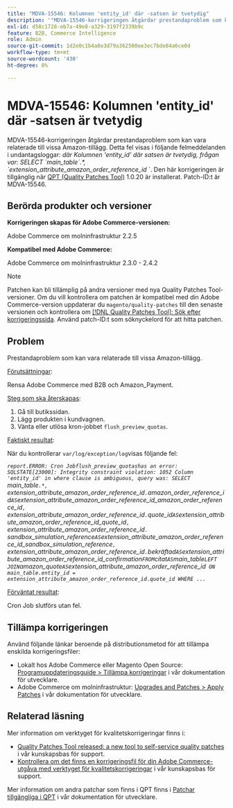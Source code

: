 ```yaml
---
title: "MDVA-15546: Kolumnen 'entity_id' där -satsen är tvetydig"
description: '"MDVA-15546-korrigeringen åtgärdar prestandaproblem som kan uppstå i samband med vissa Amazon-tillägg. Problemet anges med följande fel i undantagsloggar: *där* *Kolumnen ''entity\\_id'' där satsen är tvetydig, frågan var: SELECT \\`main\\_table\\\`.\\*, \\`extension\\_attribute\\_amazon\\_order\\_reference\\_id* \\`. Den här korrigeringen är tillgänglig när [QPT-verktyget (Quality Patches Tool)](/help/announcements/adobe-commerce-announcements/magento-quality-patches-released-new-tool-to-self-serve-quality-patches.md) 1.0.20 är installerat. Patch-ID:t är MDVA-15546."'
exl-id: d58c1728-eb7a-49e8-a329-3197f2339b9c
feature: B2B, Commerce Intelligence
role: Admin
source-git-commit: 1d2e0c1b4a8e3d79a362500ee3ec7bde84a6ce0d
workflow-type: tm+mt
source-wordcount: '430'
ht-degree: 0%

---
```


# MDVA-15546: Kolumnen &#39;entity_id&#39; där -satsen är tvetydig

MDVA-15546-korrigeringen åtgärdar prestandaproblem som kan vara relaterade till vissa Amazon-tillägg. Detta fel visas i följande felmeddelanden i undantagsloggar: *där*   *Kolumnen &#39;entity\_id&#39; där satsen är tvetydig, frågan var: SELECT \`main\_table\`.\*, \`extension\_attribute\_amazon\_order\_reference\_id* \`. Den här korrigeringen är tillgänglig när [QPT (Quality Patches Tool)](/help/announcements/adobe-commerce-announcements/magento-quality-patches-released-new-tool-to-self-serve-quality-patches.md) 1.0.20 är installerat. Patch-ID:t är MDVA-15546.

## Berörda produkter och versioner

**Korrigeringen skapas för Adobe Commerce-versionen:**

Adobe Commerce om molninfrastruktur 2.2.5

**Kompatibel med Adobe Commerce:**

Adobe Commerce om molninfrastruktur 2.3.0 - 2.4.2

>[!NOTE]
>
>Patchen kan bli tillämplig på andra versioner med nya Quality Patches Tool-versioner. Om du vill kontrollera om patchen är kompatibel med din Adobe Commerce-version uppdaterar du `magento/quality-patches` till den senaste versionen och kontrollera om [[!DNL Quality Patches Tool]: Sök efter korrigeringssida](https://devdocs.magento.com/quality-patches/tool.html#patch-grid). Använd patch-ID:t som söknyckelord för att hitta patchen.

## Problem

Prestandaproblem som kan vara relaterade till vissa Amazon-tillägg.

<u>Förutsättningar</u>:

Rensa Adobe Commerce med B2B och Amazon\_Payment.

<u>Steg som ska återskapas</u>:

1. Gå till butikssidan.
1. Lägg produkten i kundvagnen.
1. Vänta eller utlösa kron-jobbet `flush_preview_quotas`.

<u>Faktiskt resultat</u>:

När du kontrollerar `var/log/exception/log`visas följande fel:

*`report.ERROR: Cron Jobflush_preview_quotashas an error: SQLSTATE[23000]: Integrity constraint violation: 1052 Column 'entity_id' in where clause is ambiguous, query was: SELECT `main_table`.*, `extension_attribute_amazon_order_reference_id`.`amazon_order_reference_id` AS `extension_attribute_amazon_order_reference_id_amazon_order_reference_id`, `extension_attribute_amazon_order_reference_id`.`quote_id` AS `extension_attribute_amazon_order_reference_id_quote_id`, `extension_attribute_amazon_order_reference_id`.` sandbox_simulation_reference` AS `extension_attribute_amazon_order_reference_id_sandbox_simulation_reference`, `extension_attribute_amazon_order_reference_id`.`bekräftad` AS `extension_attribute_amazon_order_reference_id_confirmation` FROM `citat` AS `main_table` LEFT JOIN `amazon_quote` AS `extension_attribute_amazon_order_reference_id` ON main_table.entity_id = extension_attribute_amazon_order_reference_id.quote_id WHERE ...`*

<u>Förväntat resultat</u>:

Cron Job slutförs utan fel.

## Tillämpa korrigeringen

Använd följande länkar beroende på distributionsmetod för att tillämpa enskilda korrigeringsfiler:

* Lokalt hos Adobe Commerce eller Magento Open Source: [Programuppdateringsguide > Tillämpa korrigeringar](https://devdocs.magento.com/guides/v2.4/comp-mgr/patching/mqp.html) i vår dokumentation för utvecklare.
* Adobe Commerce om molninfrastruktur: [Upgrades and Patches > Apply Patches](https://devdocs.magento.com/cloud/project/project-patch.html) i vår dokumentation för utvecklare.

## Relaterad läsning

Mer information om verktyget för kvalitetskorrigeringar finns i:

* [Quality Patches Tool released: a new tool to self-service quality patches](/help/announcements/adobe-commerce-announcements/magento-quality-patches-released-new-tool-to-self-serve-quality-patches.md) i vår kunskapsbas för support.
* [Kontrollera om det finns en korrigeringsfil för din Adobe Commerce-utgåva med verktyget för kvalitetskorrigeringar](/help/support-tools/patches-available-in-qpt-tool/check-patch-for-magento-issue-with-magento-quality-patches.md) i vår kunskapsbas för support.

Mer information om andra patchar som finns i QPT finns i [Patchar tillgängliga i QPT](https://devdocs.magento.com/quality-patches/tool.html#patch-grid) i vår dokumentation för utvecklare.
